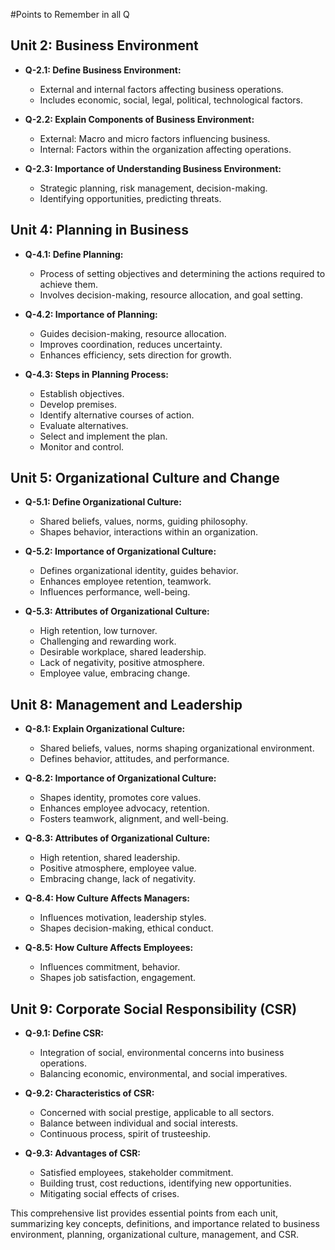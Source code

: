 #Points to Remember in all Q

## Unit 2: Business Environment

- **Q-2.1: Define Business Environment:**
  - External and internal factors affecting business operations.
  - Includes economic, social, legal, political, technological factors.

- **Q-2.2: Explain Components of Business Environment:**
  - External: Macro and micro factors influencing business.
  - Internal: Factors within the organization affecting operations.

- **Q-2.3: Importance of Understanding Business Environment:**
  - Strategic planning, risk management, decision-making.
  - Identifying opportunities, predicting threats.

## Unit 4: Planning in Business

- **Q-4.1: Define Planning:**
  - Process of setting objectives and determining the actions required to achieve them.
  - Involves decision-making, resource allocation, and goal setting.

- **Q-4.2: Importance of Planning:**
  - Guides decision-making, resource allocation.
  - Improves coordination, reduces uncertainty.
  - Enhances efficiency, sets direction for growth.

- **Q-4.3: Steps in Planning Process:**
  - Establish objectives.
  - Develop premises.
  - Identify alternative courses of action.
  - Evaluate alternatives.
  - Select and implement the plan.
  - Monitor and control.

## Unit 5: Organizational Culture and Change

- **Q-5.1: Define Organizational Culture:**
  - Shared beliefs, values, norms, guiding philosophy.
  - Shapes behavior, interactions within an organization.

- **Q-5.2: Importance of Organizational Culture:**
  - Defines organizational identity, guides behavior.
  - Enhances employee retention, teamwork.
  - Influences performance, well-being.

- **Q-5.3: Attributes of Organizational Culture:**
  - High retention, low turnover.
  - Challenging and rewarding work.
  - Desirable workplace, shared leadership.
  - Lack of negativity, positive atmosphere.
  - Employee value, embracing change.

## Unit 8: Management and Leadership

- **Q-8.1: Explain Organizational Culture:**
  - Shared beliefs, values, norms shaping organizational environment.
  - Defines behavior, attitudes, and performance.

- **Q-8.2: Importance of Organizational Culture:**
  - Shapes identity, promotes core values.
  - Enhances employee advocacy, retention.
  - Fosters teamwork, alignment, and well-being.

- **Q-8.3: Attributes of Organizational Culture:**
  - High retention, shared leadership.
  - Positive atmosphere, employee value.
  - Embracing change, lack of negativity.

- **Q-8.4: How Culture Affects Managers:**
  - Influences motivation, leadership styles.
  - Shapes decision-making, ethical conduct.

- **Q-8.5: How Culture Affects Employees:**
  - Influences commitment, behavior.
  - Shapes job satisfaction, engagement.

## Unit 9: Corporate Social Responsibility (CSR)

- **Q-9.1: Define CSR:**
  - Integration of social, environmental concerns into business operations.
  - Balancing economic, environmental, and social imperatives.

- **Q-9.2: Characteristics of CSR:**
  - Concerned with social prestige, applicable to all sectors.
  - Balance between individual and social interests.
  - Continuous process, spirit of trusteeship.

- **Q-9.3: Advantages of CSR:**
  - Satisfied employees, stakeholder commitment.
  - Building trust, cost reductions, identifying new opportunities.
  - Mitigating social effects of crises.

This comprehensive list provides essential points from each unit, summarizing key concepts, definitions, and importance related to business environment, planning, organizational culture, management, and CSR.
